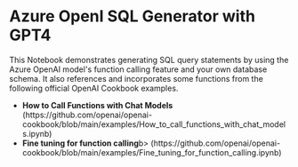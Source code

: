 <h1>Azure OpenI SQL Generator with GPT4</h1>

This Notebook demonstrates generating SQL query statements by using the Azure OpenAI model's function calling feature and your own database schema. It also references and incorporates some functions from the following official OpenAI Cookbook examples.

<ul>
<li><b>How to Call Functions with Chat Models</b> (https://github.com/openai/openai-cookbook/blob/main/examples/How_to_call_functions_with_chat_models.ipynb)</li>
<li><b>Fine tuning for function calling</b>b> (https://github.com/openai/openai-cookbook/blob/main/examples/Fine_tuning_for_function_calling.ipynb)</li>
</ul>
